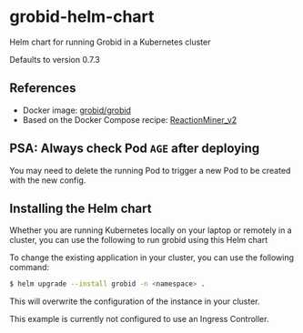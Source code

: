 # grobid-helm-chart
Helm chart for running Grobid in a Kubernetes cluster

Defaults to version 0.7.3

## References
* Docker image: [grobid/grobid](https://hub.docker.com/r/grobid/grobid)
* Based on the Docker Compose recipe: [ReactionMiner_v2](https://github.com/maszhongming/ReactionMiner/tree/ReactionMiner_v2)


## PSA: Always check Pod `AGE` after deploying
You may need to delete the running Pod to trigger a new Pod to be created with the new config.


## Installing the Helm chart
Whether you are running Kubernetes locally on your laptop or remotely in a cluster, you can use the following to run grobid using this Helm chart

To change the existing application in your cluster, you can use the following command:
```bash
$ helm upgrade --install grobid -n <namespace> .
```

This will overwrite the configuration of the instance in your cluster.

This example is currently not configured to use an Ingress Controller.

